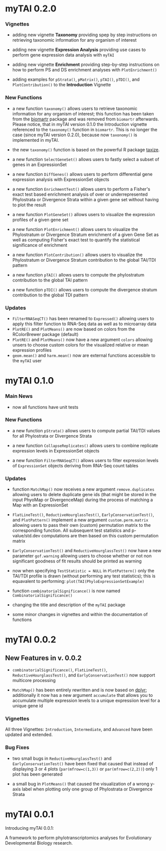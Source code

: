 myTAI 0.2.0
===========

### Vignettes

- adding new vignette __Taxonomy__ providing spep by step instructions on retrieving taxonomic information for any organism of interest

- adding new vignette __Expression Analysis__ providing use cases to perform gene expression
data analysis with `myTAI`

- adding new vignette __Enrichment__ providing step-by-step instructions on how to perform PS and DS enrichment analyses with `PlotEnrichment()`

- adding examples for `pStrata()`, `pMatrix()`, `pTAI()`, `pTDI()`, and `PlotContribution()`
to the __Introduction__ Vignette

### New Functions

- a new function `taxonomy()` allows users to retrieve taxonomic information for any organism of interest; this function has been taken from the [biomartr](https://github.com/HajkD/biomartr) package and was removed from `biomartr` afterwards. Please notice, that in myTAI version 0.1.0 the Introduction vignette referenced to the `taxonomy()` function in `biomartr`. This is no longer the case (since myTAI version 0.2.0), because now `taxonomy()` is implemented in myTAI. 

- the new `taxonomy()` function is based on the powerful R package [taxize](http://cran.r-project.org/web/packages/taxize/index.html).

- a new function `SelectGeneSet()` allows users to fastly select a subset of genes in an ExpressionSet

- a new function `DiffGenes()` allows users to perform differential gene expression analysis with ExpressionSet objects

- a new function `EnrichmentTest()` allows users to perform a Fisher's exact test based enrichment analysis of over or underrepresented Phylostrata or Divergence Strata within a given gene set without having to plot the result

- a new function `PlotGeneSet()` allows users to visualize the expression profiles of a given gene set

- a new function `PlotEnrichment()` allows users to visualize the Phylostratum or Divergence Stratum enrichment of a given Gene Set as well as computing Fisher's exact test to quantify the statistical significance of enrichment

- a new function `PlotContribution()` allows users to visualize the Phylostratum or Divergence Stratum contribution to the global TAI/TDI pattern

- a new function `pTAI()` allows users to compute the phylostratum contribution to the global TAI pattern

- a new function `pTDI()` allows users to compute the divergence stratum contribution to the global TDI pattern

### Updates

- `FilterRNASeqCT()` has been renamed to `Expressed()` allowing users to apply this filter function
to RNA-Seq data as well as to microarray data 
- `PlotRE()` and `PlotMeans()` are now based on colors from the RColorBrewer package (default)
- `PlotRE()` and `PlotMeans()` now have a new argument `colors` allowing unsers to choose custom colors for the visualized relative or mean expression profiles 
- `geom.mean()` and `harm.mean()` now are external functions accessible to the `myTAI` user

myTAI 0.1.0
===========

### Main News

- now all functions have unit tests

### New Functions

- a new function `pStrata()` allows users to compute partial TAI/TDI values for all Phylostrata or Divergence Strata

- a new function `CollapseReplicates()` allows users to combine replicate expression levels in ExpressionSet objects

- a new function `FilterRNASeqCT()` allows users to filter expression levels of `ExpressionSet` objects deriving from RNA-Seq count tables  

### Updates

- function `MatchMap()` now receives a new argument `remove.duplicates` allowing users to delete
duplicate gene ids (that might be stored in the input PhyoMap or DivergenceMap) during the process of matching a Map with an ExpressionSet

- `FlatLineTest()`, `ReductiveHourglassTest()`, `EarlyConservationTest()`, and `PlotPattern()` implement a new argument `custom.perm.matrix` allowing users to pass their own (custom) permutation matrix to the corresponding function. All subsequent test statistics and p-value/std.dev computations are then based on this custom permutation matrix

- `EarlyConservationTest()` and `ReductiveHourglassTest()` now have a new parameter `gof.warning` allowing users to choose whether or not non significant goodness of fit results should be printed as warning

- now when specifying `TestStatistic = NULL` in `PlotPattern()` only the TAI/TDI profile is drawn (without performing any test statistics); this is equavalent to performing: `plot(TAI(PhyloExpressionSetExample)`

- function `combinatorialSignificance()` is now named `CombinatorialSignificance()`

- changing the title and description of the `myTAI` package 

- some minor changes in vignettes and within the documentation of functions


myTAI 0.0.2
===========

## New Features in v. 0.0.2

- `combinatorialSignificance()`, `FlatLineTest()`, `ReductiveHourglassTest()`, and `EarlyConservationTest()`
now support multicore processing

- `MatchMap()` has been entirely rewritten and is now based on [dplyr](http://cran.rstudio.com/web/packages/dplyr/); additionally
it now has a new argument `accumulate` that allows you to accumulate multiple expression levels to a unique expressiion level for a unique gene id

### Vignettes

All three Vignettes: `Introduction`, `Intermediate`, and `Advanced` have been updated and extended.

### Bug Fixes

- two small bugs in `ReductiveHourglassTest()` and `EarlyConservationTest()` have been fixed that caused
that instead of displaying 3 or 4 plots (`par(mfrow=c(1,3))` or `par(mfrow=c(2,2))`) only 1 plot has been generated

- a small bug in `PlotMeans()` that caused the visualization of a wrong y-axis label
when plotting only one group of Phylostrata or Divergence Strata


myTAI 0.0.1
===========

Introducing myTAI 0.0.1:

A framework to perform phylotranscriptomics analyses for Evolutionary Developmental Biology research.